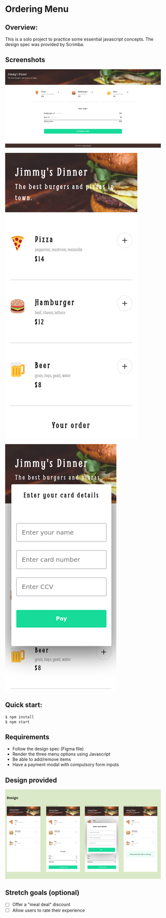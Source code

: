 # Ordering Menu

## Overview:

This is a solo project to practice some essential javascript concepts. The design spec was provided by Scrimba.

## Screenshots

![Web](Images/web.png)

![Mobile](Images/mobile.png)

![Mobile with active modal](Images/mobile2.png)

## Quick start:

```
$ npm install
$ npm start
```

## Requirements

- Follow the design spec (Figma file)
- Render the three menu options using Javascript
- Be able to add/remove items
- Have a payment modal with compulsory form inputs

## Design provided

![Figma Design](./Images/figma_design.png)

## Stretch goals (optional)

- [ ] Offer a "meal deal" discount
- [ ] Allow users to rate their experience
